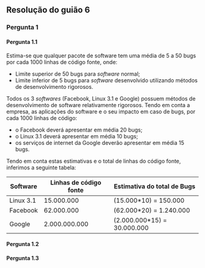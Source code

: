 ## Resolução do guião 6

### Pergunta 1

#### Pergunta 1.1
Estima-se que qualquer pacote de software tem uma média de 5 a 50 bugs por cada 1000 linhas de código fonte, onde:
- Limite superior de 50 bugs para *software* normal;
- Limite inferior de 5 bugs para *software* desenvolvido utilizando métodos de desenvolvimento rigorosos.

Todos os 3 *softwares* (Facebook, Linux 3.1 e Google) possuem métodos de desenvolvimento de software relativamente rigorosos. Tendo em conta a empresa, as aplicações do software e o seu impacto em caso de bugs, por cada 1000 linhas de código: 
- o Facebook deverá apresentar em média 20 bugs;
- o Linux 3.1 deverá apresentar em média 10 bugs;
- os serviços de internet da Google deverão apresentar em média 15 bugs.

Tendo em conta estas estimativas e o total de linhas do código fonte, inferimos a seguinte tabela:

| Software | Linhas de código fonte | Estimativa do total de Bugs |
--- | --- | ---
| Linux 3.1 | 15.000.000 | (15.000\*10) = 150.000 |
| Facebook | 62.000.000 | (62.000\*20) = 1.240.000 |
| Google | 2.000.000.000 | (2.000.000\*15) = 30.000.000 |


#### Pergunta 1.2


#### Pergunta 1.3

